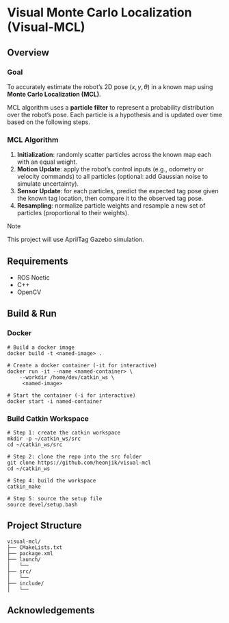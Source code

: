 # Visual Monte Carlo Localization (Visual-MCL)
## Overview
### Goal
To accurately estimate the robot’s 2D pose $(x, y, \theta)$ in a known map using **Monte Carlo Localization (MCL)**.

MCL algorithm uses a **particle filter** to represent a probability distribution over the robot’s pose. Each particle is a hypothesis and is updated over time based on the following steps.

### MCL Algorithm
1. **Initialization**: randomly scatter particles across the known map each with an equal weight.
2. **Motion Update**: apply the robot’s control inputs (e.g., odometry or velocity commands) to all particles (optional: add Gaussian noise to simulate uncertainty).
3. **Sensor Update**: for each particles, predict the expected tag pose given the known tag location, then compare it to the observed tag pose.
4. **Resampling**: normalize particle weights and resample a new set of particles (proportional to their weights).

> [!NOTE]
> This project will use AprilTag Gazebo simulation.

## Requirements
* ROS Noetic
* C++
* OpenCV

## Build & Run
### Docker
```
# Build a docker image
docker build -t <named-image> .

# Create a docker container (-it for interactive)
docker run -it --name <named-container> \
    --workdir /home/dev/catkin_ws \
     <named-image>

# Start the container (-i for interactive)
docker start -i named-container
```

### Build Catkin Workspace
```
# Step 1: create the catkin workspace
mkdir -p ~/catkin_ws/src
cd ~/catkin_ws/src

# Step 2: clone the repo into the src folder
git clone https://github.com/heonjik/visual-mcl
cd ~/catkin_ws

# Step 4: build the workspace
catkin_make

# Step 5: source the setup file
source devel/setup.bash
```

## Project Structure
```
visual-mcl/
├── CMakeLists.txt
├── package.xml
├── launch/
│   └── 
├── src/
│   └── 
├── include/
│   └── 
```

## Acknowledgements